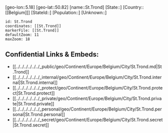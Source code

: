 ﻿---
location: [50.82,5.18]
mapzoom: [7,12] 
mapmarker: city 
type: City
tags:
- geo/City


SpocWebEntityId: 34491
isDeleted: false
confidential: public

---
[geo-lon::5.18]
[geo-lat::50.82]
[name::St.Trond]
[State::]
[Country::[[Belgium]]]
[StateId::]
[Population::]
[Unknown::]


```leaflet
id: St.Trond
coordinates: [[St.Trond]]
markerFile: [[St.Trond]]
defaultZoom: 11 
maxZoom: 18
```


## Confidential Links & Embeds: 
- [[../../../../../../_public/geo/Continent/Europe/Belgium/City/St.Trond.md|St.Trond]] 
- [[../../../../../../_internal/geo/Continent/Europe/Belgium/City/St.Trond.internal|St.Trond.internal]] 
- [[../../../../../../_protect/geo/Continent/Europe/Belgium/City/St.Trond.protect|St.Trond.protect]] 
- [[../../../../../../_private/geo/Continent/Europe/Belgium/City/St.Trond.private|St.Trond.private]] 
- [[../../../../../../_personal/geo/Continent/Europe/Belgium/City/St.Trond.personal|St.Trond.personal]] 
- [[../../../../../../_secret/geo/Continent/Europe/Belgium/City/St.Trond.secret|St.Trond.secret]] 
